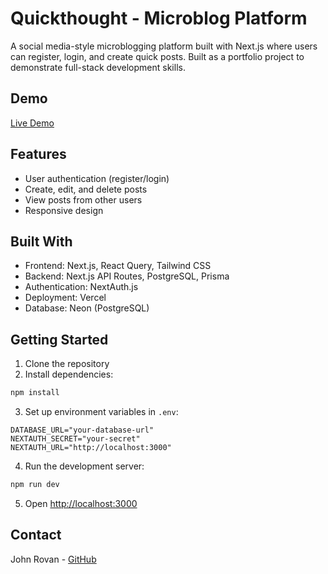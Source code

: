 # Quickthought - Microblog Platform

A social media-style microblogging platform built with Next.js where users can register, login, and create quick posts. Built as a portfolio project to demonstrate full-stack development skills.

## Demo

[Live Demo](https://quickthought.vercel.app/)

## Features

- User authentication (register/login)
- Create, edit, and delete posts
- View posts from other users
- Responsive design

## Built With

- Frontend: Next.js, React Query, Tailwind CSS
- Backend: Next.js API Routes, PostgreSQL, Prisma
- Authentication: NextAuth.js
- Deployment: Vercel
- Database: Neon (PostgreSQL)

## Getting Started

1. Clone the repository
2. Install dependencies:
```bash
npm install
```

3. Set up environment variables in `.env`:
```
DATABASE_URL="your-database-url"
NEXTAUTH_SECRET="your-secret"
NEXTAUTH_URL="http://localhost:3000"
```

4. Run the development server:
```bash
npm run dev
```

5. Open [http://localhost:3000](http://localhost:3000)

## Contact

John Rovan - [GitHub](https://github.com/j0hnr0)
